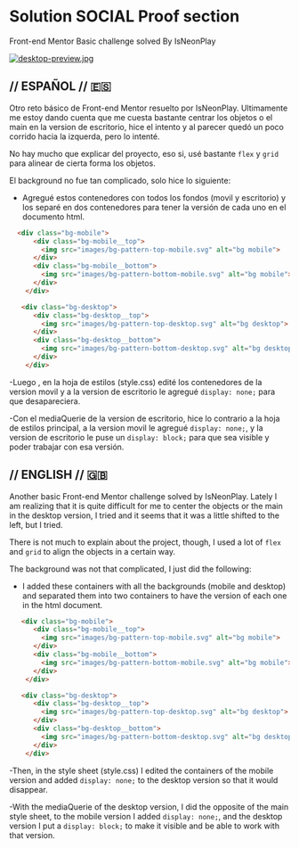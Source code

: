 # Solution SOCIAL Proof section
Front-end Mentor Basic challenge solved By IsNeonPlay

[![desktop-preview.jpg](https://i.postimg.cc/L4tp8qL9/desktop-preview.jpg)](https://postimg.cc/Sjx5Zxg3)

## // ESPAÑOL // 🇪🇸 

Otro reto básico de Front-end Mentor resuelto por IsNeonPlay. 
Ultimamente me estoy dando cuenta que me cuesta bastante centrar los objetos o el main en la version de escritorio, hice el intento y al parecer quedó un poco corrido hacia la izquerda, pero lo intenté. 

No hay mucho que explicar del proyecto, eso si, usé bastante `flex` y `grid` para alinear de cierta forma los objetos.

El background no fue tan complicado, solo hice lo siguiente: 

- Agregué estos contenedores con todos los fondos (movil y escritorio) y los separé en dos contenedores para tener la versión de cada uno en el documento html.

```html
  <div class="bg-mobile">
      <div class="bg-mobile__top">
        <img src="images/bg-pattern-top-mobile.svg" alt="bg mobile">
      </div>
      <div class="bg-mobile__bottom">
        <img src="images/bg-pattern-bottom-mobile.svg" alt="bg mobile">
      </div>
    </div>

   <div class="bg-desktop">
      <div class="bg-desktop__top">
        <img src="images/bg-pattern-top-desktop.svg" alt="bg desktop">
      </div>
      <div class="bg-desktop__bottom">
        <img src="images/bg-pattern-bottom-desktop.svg" alt="bg desktop">
      </div>
    </div>
```

-Luego , en la hoja de estilos (style.css) edité los contenedores de la version movil y a la version de escritorio le agregué `display: none;` para que desapareciera.

-Con el mediaQuerie de la version de escritorio, hice lo contrario a la hoja de estilos principal, a la version movil le agregué `display: none;`, y la version de escritorio le puse un `display: block;` para que sea visible y poder trabajar con esa versión.


## // ENGLISH // 🇬🇧 

Another basic Front-end Mentor challenge solved by IsNeonPlay.
Lately I am realizing that it is quite difficult for me to center the objects or the main in the desktop version, I tried and it seems that it was a little shifted to the left, but I tried.

There is not much to explain about the project, though, I used a lot of `flex` and `grid` to align the objects in a certain way.

The background was not that complicated, I just did the following:

- I added these containers with all the backgrounds (mobile and desktop) and separated them into two containers to have the version of each one in the html document.

```html
   <div class="bg-mobile">
      <div class="bg-mobile__top">
        <img src="images/bg-pattern-top-mobile.svg" alt="bg mobile">
      </div>
      <div class="bg-mobile__bottom">
        <img src="images/bg-pattern-bottom-mobile.svg" alt="bg mobile">
      </div>
    </div>

   <div class="bg-desktop">
      <div class="bg-desktop__top">
        <img src="images/bg-pattern-top-desktop.svg" alt="bg desktop">
      </div>
      <div class="bg-desktop__bottom">
        <img src="images/bg-pattern-bottom-desktop.svg" alt="bg desktop">
      </div>
    </div>
```

-Then, in the style sheet (style.css) I edited the containers of the mobile version and added `display: none;` to the desktop version so that it would disappear.

-With the mediaQuerie of the desktop version, I did the opposite of the main style sheet, to the mobile version I added `display: none;`, and the desktop version I put a `display: block;` to make it visible and be able to work with that version.
